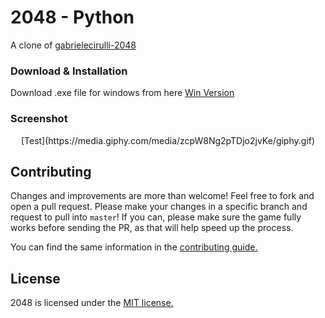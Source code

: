 # 2048 - Python
A clone of [gabrielecirulli-2048](https://github.com/gabrielecirulli/2048)

### Download & Installation
Download .exe file for windows from here [Win Version](www.google.com)


### Screenshot

<p align="center">
  [Test](https://media.giphy.com/media/zcpW8Ng2pTDjo2jvKe/giphy.gif)
</p>



## Contributing
Changes and improvements are more than welcome! Feel free to fork and open a pull request. Please make your changes in a specific branch and request to pull into `master`! If you can, please make sure the game fully works before sending the PR, as that will help speed up the process.

You can find the same information in the [contributing guide.](https://github.com/gabrielecirulli/2048/blob/master/CONTRIBUTING.md)

## License
2048 is licensed under the [MIT license.](https://github.com/gabrielecirulli/2048/blob/master/LICENSE.txt)
